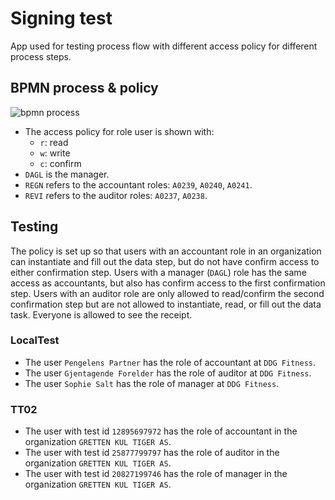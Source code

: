 # Signing test

App used for testing process flow with different access policy for different process steps.

## BPMN process & policy

![bpmn process](https://dev.altinn.studio/repos/ttd/signing-test/raw/branch/master/process.png)

- The access policy for role user is shown with:
  - `r`: read
  - `w`: write
  - `c`: confirm
- `DAGL` is the manager.
- `REGN` refers to the accountant roles: `A0239`, `A0240`, `A0241`.
- `REVI` refers to the auditor roles: `A0237`, `A0238`.

## Testing

The policy is set up so that users with an accountant role in an organization can instantiate and fill out the data step, but do not have confirm access to either confirmation step. Users with a manager (`DAGL`) role has the same access as accountants, but also has confirm access to the first confirmation step. Users with an auditor role are only allowed to read/confirm the second confirmation step but are not allowed to instantiate, read, or fill out the data task. Everyone is allowed to see the receipt.

### LocalTest

- The user `Pengelens Partner` has the role of accountant at `DDG Fitness`.
- The user `Gjentagende Forelder` has the role of auditor at `DDG Fitness`.
- The user `Sophie Salt` has the role of manager at `DDG Fitness`.

### TT02

- The user with test id `12895697972` has the role of accountant in the organization `GRETTEN KUL TIGER AS`.
- The user with test id `25877799797` has the role of auditor in the organization `GRETTEN KUL TIGER AS`.
- The user with test id `20827199746` has the role of manager in the organization `GRETTEN KUL TIGER AS`.
